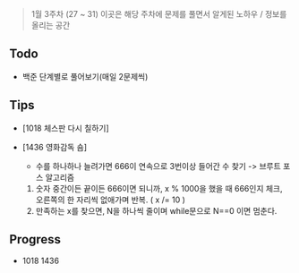 > 1월 3주차 (27 ~ 31)
> 이곳은 해당 주차에 문제를 풀면서 알게된 노하우 / 정보를 올리는 공간 

## Todo 
- 백준 단계별로 풀어보기(매일 2문제씩)

## Tips
- [1018 체스판 다시 칠하기]

- [1436 영화감독 숌]
    - 수를 하나하나 늘려가면 666이 연속으로 3번이상 들어간 수 찾기 -> 브루트 포스 알고리즘 
    1. 숫자 중간이든 끝이든 666이면 되니까, x % 1000을 했을 때 666인지 체크,
    오른쪽의 한 자리씩 없애가며 반복. ( x /= 10 )
    2. 만족하는 x를 찾으면, N을 하나씩 줄이며 while문으로 N==0 이면 멈춘다.

    
## Progress 
- 1018 1436
